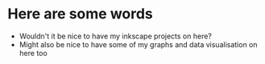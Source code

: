 # Here are some words
* Wouldn't it be nice to have my inkscape projects on here?
* Might also be nice to have some of my graphs and data visualisation on here too